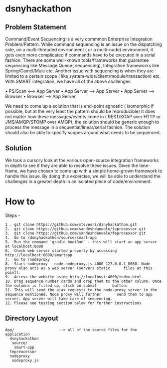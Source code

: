 # dsnyhackathon

Problem Statement
-----------------
 Command/Event Sequencing is a very commmon Enterprise Integration Problem/Pattern. While command sequencing is an issue on
the dispatching side, on a multi-threaded envrionment ( or a multi-node) environment, it gets even more complicated if commands
have to be executed in a serial fashion. There are some well-known tools/frameworks that guarantee sequencing like Message Queue( sequencing),
Integration frameworks like Spring/Camel/Mule etc.
Another issue with sequencing is when they are limited to a certain scope ( like system-wide/client/module/transaction) etc.
With SMART integration, we have all of the above challenges.

•	PS/Scan <--> App Server
•	App Server --> App Server
•	App Server --> Browser
•	Browser --> App Server

We need to come up a solution that is end-point agnostic ( isomorphic if possible, but at the very least the pattern should be reproducible)
It does not matter how these messages/events come in ( REST/SOAP over HTTP or JMS/AMQP/STOMP over AMQP), the solution should be generic
enough to process the message in a sequential/linear/serial fashion. The solution should also be able to specify scopes around what needs
to be sequenced.


Solution
---------

We took a cursory look at the various open-source integration frameworks in depth to see if they are able to resolve
these issues. Given the time-frame, we have chosen to come up with a simple home-grown framework to handle this issue.
By doing this excercise, we will be able to understand the challenges in a greater depth in an isolated piece of code/environment.

# How to
Steps -
```
1 . git clone https://github.com/stevesri/dsnyhackathon.git
2.  git clone https://github.com/sandeshdanwale/feprocessor.git
3.  git clone https://github.com/sandeshdanwale/feprocessor.git
4.  Go to /dsnyhackathon/source/smart-app
5.  Run the command `gradle bootRun` - this will start an app server at localhost:8080
6.  Check web server started properly by accessing http://localhost:8080/smartapp
7.  Go to /nodeproxy
8.  Start nodeproxy - node nodeproxy.js 4000 127.0.0.1 8080. Node proxy also acts as a web server (servers static      files at this point).
9.  Access the website using http://localhost:4000/index.html.
10. Drag sequence number cards and drop them to the other column. Once the columns is filled up, click on submit       button.
11. This will send the ajax requests to the node-proxy server in the sequence mentioned. Node proxy will further       send them to app server. App server will take care of sequencing.
12. Please see testing section below for further instructions

```
## Directory Layout

```
App/                    --> all of the source files for the application
  dsnyhackathon
   source/
    smart-app
  fepreocessor
  nodeproxy
   nodeproxy.js

```
